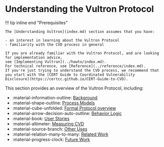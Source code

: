 # Understanding the Vultron Protocol

!!! tip inline end "Prerequisites"

    The [Understanding Vultron](index.md) section assumes that you have:
    
    - an interest in learning about the Vultron Protocol
    - familiarity with the CVD process in general

    If you are already familiar with the Vultron Protocol, and are looking for implementation advice, 
    see [Implementing Vultron](../howto/index.md).
    For technical reference, see [Reference](../reference/index.md).
    If you're just trying to understand the CVD process, we recommend that you start with the [CERT Guide to Coordinated Vulnerability Disclosure](https://certcc.github.io/CERT-Guide-to-CVD).

This section provides an overview of the Vultron Protocol, including:

<div class="grid cards" markdown>

- :material-information-outline: [Background](background/index.md)
- :material-shape-outline: [Process Models](process_models/index.md)
- :material-cube-unfolded: [Formal Protocol overview](formal_protocol/index.md)
- :material-arrow-decision-auto-outline: [Behavior Logic](behavior_logic/index.md)
- :material-book: [User Stories](user_stories/index.md)
- :material-altimeter: [Measuring CVD](measuring_cvd/index.md)
- :material-source-branch: [Other Uses](other_uses/index.md)
- :material-relation-many-to-many: [Related Work](related_work/index.md)
- :material-progress-clock: [Future Work](future_work/index.md)

</div>
